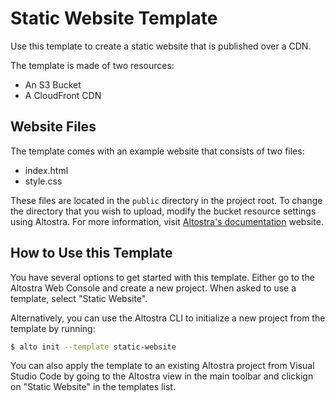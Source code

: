 # Static Website Template
Use this template to create a static website that is published over a CDN.

The template is made of two resources: 
- An S3 Bucket
- A CloudFront CDN

## Website Files
The template comes with an example website that consists of two files:
- index.html
- style.css

These files are located in the `public` directory in the project root. 
To change the directory that you wish to upload, modify the bucket resource settings using Altostra.
For more information, visit 
[Altostra's documentation](https://d1nn0ezj50ac1m.cloudfront.net/howto/create-static-website.html#option-b-design-the-architecture)
website.

## How to Use this Template
You have several options to get started with this template. Either go to the 
Altostra Web Console and create a new project. When asked to use a template, select "Static Website".

Alternatively, you can use the Altostra CLI to initialize a new project from the template by running:
```sh
$ alto init --template static-website
```

You can also apply the template to an existing Altostra project from Visual Studio Code by going 
to the Altostra view in the main toolbar and clickign on "Static Website" in the templates list.
